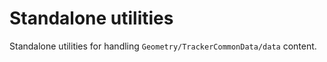 # Standalone utilities

Standalone utilities for handling `Geometry/TrackerCommonData/data` content.
